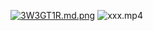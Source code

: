 <a href="https://freeimage.host/i/3W3GT1R"><img src="https://iili.io/3W3GT1R.md.png" alt="3W3GT1R.md.png" border="0"></a>
<img src="https://v.06dn.com/api/v3/slave/download/0/L3VwbG9hZHMvMjkzNTgvMjAyNTA0LzI3LzI5MzU4X3NLb0pQcjV2X1ZpZGVvXzIwMjUtMDQtMjdfMjBfNDFfMjgubXA0/Video_2025-04-27_20_41_28.mp4?sign=Abp7cBzES5GAmZl1SPrOIRwN_LubXdF4zZO4iYT8-vo%3D%3A1745903150" alt="xxx.mp4" border="0"></a>